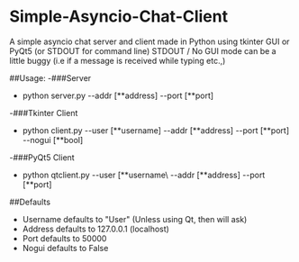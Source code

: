 # Simple-Asyncio-Chat-Client
A simple asyncio chat server and client made in Python using tkinter GUI or PyQt5 (or STDOUT for command line)
STDOUT / No GUI mode can be a little buggy (i.e if a message is received while typing etc.,)

##Usage:
-###Server
 - python server.py --addr [\*\*address] --port [\*\*port]
 
-###Tkinter Client
 - python client.py --user [\*\*username] --addr [\*\*address] --port [\*\*port] --nogui [\*\*bool]
 
-###PyQt5 Client
 - python qtclient.py --user [\*\*username\ --addr [\*\*address] --port [\*\*port]

##Defaults
 - Username defaults to "User" (Unless using Qt, then will ask)
 - Address defaults to 127.0.0.1 (localhost)
 - Port defaults to 50000
 - Nogui defaults to False
